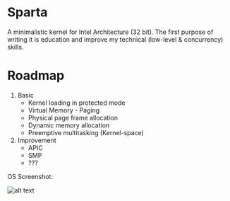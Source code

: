 # Sparta
A minimalistic kernel for Intel Architecture (32 bit).
The first purpose of writing it is education and improve my technical (low-level &amp; concurrency) skills.

# Roadmap
1. Basic
    * Kernel loading in protected mode
    * Virtual Memory - Paging  
    * Physical page frame allocation
    * Dynamic memory allocation
    * Preemptive multitasking (Kernel-space)
2. Improvement
    * APIC
    * SMP
    * ???

OS Screenshot:

![alt text](http://i.imgur.com/k4erfU1l.jpg "Logo Title Text 1")
